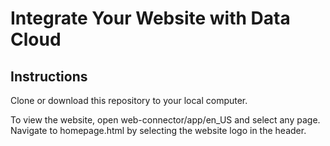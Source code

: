 # Integrate Your Website with Data Cloud

## Instructions
Clone or download this repository to your local computer. 

To view the website, open web-connector/app/en_US and select any page. Navigate to homepage.html by selecting the website logo in the header.